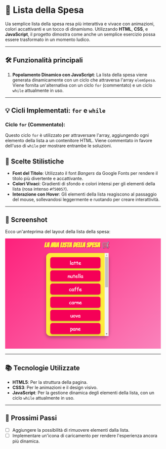 # 🛒 Lista della Spesa

Ua semplice lista della spesa resa più interattiva e vivace con animazioni, colori accattivanti e un tocco di dinamismo. Utilizzando **HTML**, **CSS**, e **JavaScript**, il progetto dimostra come anche un semplice esercizio possa essere trasformato in un momento ludico.

---

## 🛠️ Funzionalità principali

1. **Popolamento Dinamico con JavaScript**: La lista della spesa viene generata dinamicamente con un ciclo che attraversa l'array `elemSpesa`. Viene fornita un'alternativa con un ciclo `for` (commentato) e un ciclo `while` attualmente in uso.

---

## 💡 Cicli Implementati: `for` e `while`

### Ciclo `for` (Commentato):
Questo ciclo `for` è utilizzato per attraversare l'array, aggiungendo ogni elemento della lista a un contenitore HTML. Viene commentato in favore dell'uso di `while` per mostrare entrambe le soluzioni.


## 🎨 Scelte Stilistiche

- **Font del Titolo**: Utilizzato il font *Bangers* da Google Fonts per rendere il titolo più divertente e accattivante.
- **Colori Vivaci**: Gradienti di sfondo e colori intensi per gli elementi della lista (rosa intenso `#f50057`).
- **Interazione con Hover**: Gli elementi della lista reagiscono al passaggio del mouse, sollevandosi leggermente e ruotando per creare interattività.

---

## 📸 Screenshot

Ecco un'anteprima del layout della lista della spesa:

![Screenshot del progetto](./screen.png)

---

## 📚 Tecnologie Utilizzate

- **HTML5**: Per la struttura della pagina.
- **CSS3**: Per le animazioni e il design visivo.
- **JavaScript**: Per la gestione dinamica degli elementi della lista, con un ciclo `while` attualmente in uso.

---

## 🚀 Prossimi Passi

- [ ] Aggiungere la possibilità di rimuovere elementi dalla lista.
- [ ] Implementare un'icona di caricamento per rendere l'esperienza ancora più dinamica.
